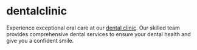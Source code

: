 # dentalclinic
Experience exceptional oral care at our [dental clinic](dentistappnow.com). Our skilled team provides comprehensive dental services to ensure your dental health and give you a confident smile.
